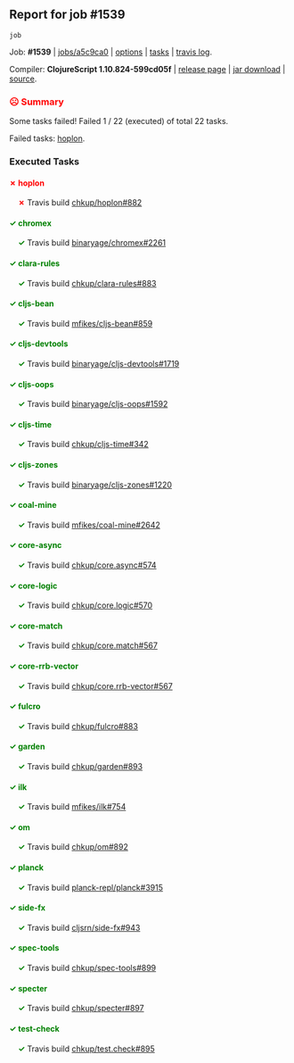 ## Report for job #1539
```
job
```


Job: **#1539** | [jobs/a5c9ca0](https://github.com/cljs-oss/canary/commit/a5c9ca06eedfb0a50bb6897e1ffa9513ae54a8ef) | [options](options.edn) | [tasks](tasks.edn) | [travis log](https://travis-ci.org/cljs-oss/canary/builds/728296033).

Compiler: **ClojureScript 1.10.824-599cd05f** | [release page](https://github.com/cljs-oss/canary/releases/tag/r1.10.824-599cd05f) | [jar download](https://github.com/cljs-oss/canary/releases/download/r1.10.824-599cd05f/clojurescript-1.10.824-599cd05f.jar) | [source](https://github.com/clojure/clojurescript/commit/599cd05fd271b4ce672e8a6124f0f785b1b3b2d0).

### <b style='color:red'>☹ Summary</b>

Some tasks failed! Failed 1 / 22 (executed) of total 22 tasks.

Failed tasks: [hoplon](#-hoplon).

### Executed Tasks

#### <b style='color:red'>&#x2717; hoplon</b>
&nbsp;&nbsp;&nbsp;&nbsp;<b style='color:red'>&#x2717;</b> Travis build [chkup/hoplon#882](https://travis-ci.org/chkup/hoplon/builds/728296561)<br>

#### <b style='color:green'>&#x2713; chromex</b>
&nbsp;&nbsp;&nbsp;&nbsp;<b style='color:green'>&#x2713;</b> Travis build [binaryage/chromex#2261](https://travis-ci.org/binaryage/chromex/builds/728296482)<br>

#### <b style='color:green'>&#x2713; clara-rules</b>
&nbsp;&nbsp;&nbsp;&nbsp;<b style='color:green'>&#x2713;</b> Travis build [chkup/clara-rules#883](https://travis-ci.org/chkup/clara-rules/builds/728296484)<br>

#### <b style='color:green'>&#x2713; cljs-bean</b>
&nbsp;&nbsp;&nbsp;&nbsp;<b style='color:green'>&#x2713;</b> Travis build [mfikes/cljs-bean#859](https://travis-ci.org/mfikes/cljs-bean/builds/728296488)<br>

#### <b style='color:green'>&#x2713; cljs-devtools</b>
&nbsp;&nbsp;&nbsp;&nbsp;<b style='color:green'>&#x2713;</b> Travis build [binaryage/cljs-devtools#1719](https://travis-ci.org/binaryage/cljs-devtools/builds/728296500)<br>

#### <b style='color:green'>&#x2713; cljs-oops</b>
&nbsp;&nbsp;&nbsp;&nbsp;<b style='color:green'>&#x2713;</b> Travis build [binaryage/cljs-oops#1592](https://travis-ci.org/binaryage/cljs-oops/builds/728296502)<br>

#### <b style='color:green'>&#x2713; cljs-time</b>
&nbsp;&nbsp;&nbsp;&nbsp;<b style='color:green'>&#x2713;</b> Travis build [chkup/cljs-time#342](https://travis-ci.org/chkup/cljs-time/builds/728296506)<br>

#### <b style='color:green'>&#x2713; cljs-zones</b>
&nbsp;&nbsp;&nbsp;&nbsp;<b style='color:green'>&#x2713;</b> Travis build [binaryage/cljs-zones#1220](https://travis-ci.org/binaryage/cljs-zones/builds/728296511)<br>

#### <b style='color:green'>&#x2713; coal-mine</b>
&nbsp;&nbsp;&nbsp;&nbsp;<b style='color:green'>&#x2713;</b> Travis build [mfikes/coal-mine#2642](https://travis-ci.org/mfikes/coal-mine/builds/728296515)<br>

#### <b style='color:green'>&#x2713; core-async</b>
&nbsp;&nbsp;&nbsp;&nbsp;<b style='color:green'>&#x2713;</b> Travis build [chkup/core.async#574](https://travis-ci.org/chkup/core.async/builds/728296521)<br>

#### <b style='color:green'>&#x2713; core-logic</b>
&nbsp;&nbsp;&nbsp;&nbsp;<b style='color:green'>&#x2713;</b> Travis build [chkup/core.logic#570](https://travis-ci.org/chkup/core.logic/builds/728296533)<br>

#### <b style='color:green'>&#x2713; core-match</b>
&nbsp;&nbsp;&nbsp;&nbsp;<b style='color:green'>&#x2713;</b> Travis build [chkup/core.match#567](https://travis-ci.org/chkup/core.match/builds/728296545)<br>

#### <b style='color:green'>&#x2713; core-rrb-vector</b>
&nbsp;&nbsp;&nbsp;&nbsp;<b style='color:green'>&#x2713;</b> Travis build [chkup/core.rrb-vector#567](https://travis-ci.org/chkup/core.rrb-vector/builds/728296551)<br>

#### <b style='color:green'>&#x2713; fulcro</b>
&nbsp;&nbsp;&nbsp;&nbsp;<b style='color:green'>&#x2713;</b> Travis build [chkup/fulcro#883](https://travis-ci.org/chkup/fulcro/builds/728296555)<br>

#### <b style='color:green'>&#x2713; garden</b>
&nbsp;&nbsp;&nbsp;&nbsp;<b style='color:green'>&#x2713;</b> Travis build [chkup/garden#893](https://travis-ci.org/chkup/garden/builds/728296628)<br>

#### <b style='color:green'>&#x2713; ilk</b>
&nbsp;&nbsp;&nbsp;&nbsp;<b style='color:green'>&#x2713;</b> Travis build [mfikes/ilk#754](https://travis-ci.org/mfikes/ilk/builds/728296569)<br>

#### <b style='color:green'>&#x2713; om</b>
&nbsp;&nbsp;&nbsp;&nbsp;<b style='color:green'>&#x2713;</b> Travis build [chkup/om#892](https://travis-ci.org/chkup/om/builds/728296612)<br>

#### <b style='color:green'>&#x2713; planck</b>
&nbsp;&nbsp;&nbsp;&nbsp;<b style='color:green'>&#x2713;</b> Travis build [planck-repl/planck#3915](https://travis-ci.org/planck-repl/planck/builds/728296632)<br>

#### <b style='color:green'>&#x2713; side-fx</b>
&nbsp;&nbsp;&nbsp;&nbsp;<b style='color:green'>&#x2713;</b> Travis build [cljsrn/side-fx#943](https://travis-ci.org/cljsrn/side-fx/builds/728296643)<br>

#### <b style='color:green'>&#x2713; spec-tools</b>
&nbsp;&nbsp;&nbsp;&nbsp;<b style='color:green'>&#x2713;</b> Travis build [chkup/spec-tools#899](https://travis-ci.org/chkup/spec-tools/builds/728296604)<br>

#### <b style='color:green'>&#x2713; specter</b>
&nbsp;&nbsp;&nbsp;&nbsp;<b style='color:green'>&#x2713;</b> Travis build [chkup/specter#897](https://travis-ci.org/chkup/specter/builds/728296577)<br>

#### <b style='color:green'>&#x2713; test-check</b>
&nbsp;&nbsp;&nbsp;&nbsp;<b style='color:green'>&#x2713;</b> Travis build [chkup/test.check#895](https://travis-ci.org/chkup/test.check/builds/728296641)<br>